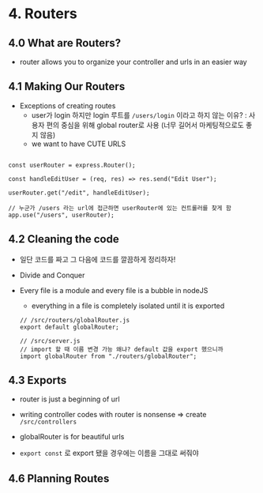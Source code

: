 # 4. Routers

## 4.0 What are Routers?

- router allows you to organize your controller and urls in an easier way

## 4.1 Making Our Routers

- Exceptions of creating routes
  - user가 login 하지만 login 루트를 `/users/login` 이라고 하지 않는 이유?
    : 사용자 편의 중심을 위해 global router로 사용 (너무 길어서 마케팅적으로도 좋지 않음)
  - we want to have CUTE URLS

```

const userRouter = express.Router();

const handleEditUser = (req, res) => res.send("Edit User");

userRouter.get("/edit", handleEditUser);

// 누군가 /users 라는 url에 접근하면 userRouter에 있는 컨트롤러를 찾게 함
app.use("/users", userRouter);
```

## 4.2 Cleaning the code

- 일단 코드를 짜고 그 다음에 코드를 깔끔하게 정리하자!
- Divide and Conquer

- Every file is a module and every file is a bubble in nodeJS

  - everything in a file is completely isolated until it is exported

  ```
  // /src/routers/globalRouter.js
  export default globalRouter;

  // /src/server.js
  // import 할 때 이름 변경 가능 왜냐? default 값을 export 했으니까
  import globalRouter from "./routers/globalRouter";
  ```

## 4.3 Exports

- router is just a beginning of url

- writing controller codes with router is nonsense => create `/src/controllers`
- globalRouter is for beautiful urls

- `export const` 로 export 됐을 경우에는 이름을 그대로 써줘야

## 4.6 Planning Routes
